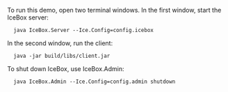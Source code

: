 To run this demo, open two terminal windows. In the first window,
start the IceBox server:

      java IceBox.Server --Ice.Config=config.icebox

In the second window, run the client:

      java -jar build/libs/client.jar

To shut down IceBox, use IceBox.Admin:

      java IceBox.Admin --Ice.Config=config.admin shutdown
